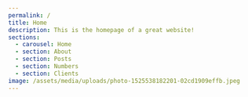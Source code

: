 ```yaml
---
permalink: /
title: Home
description: This is the homepage of a great website!
sections:
  - carousel: Home
  - section: About
  - section: Posts
  - section: Numbers
  - section: Clients
image: /assets/media/uploads/photo-1525538182201-02cd1909effb.jpeg
---
```


